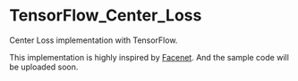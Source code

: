 # TensorFlow_Center_Loss
Center Loss implementation with TensorFlow.

This implementation is highly inspired by [Facenet](https://github.com/davidsandberg/facenet/blob/master/src/facenet.py#L76-L88). And the sample code will be uploaded soon.